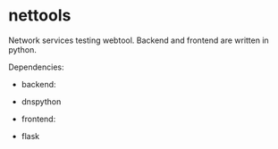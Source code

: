 nettools
========

Network services testing webtool. Backend and frontend are written in python. 

Dependencies: 
* backend:
 - dnspython
* frontend:
 - flask


